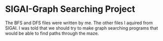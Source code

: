 # SIGAI-Graph Searching Project

The BFS and DFS files were written by me. The other files I aquired from SIGAI. I was told that we should try to make graph searching programs that would be able to find paths through the maze.
